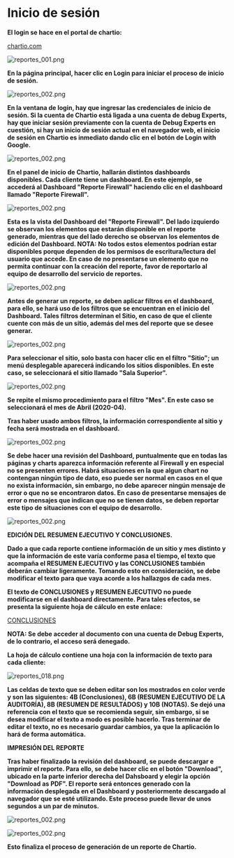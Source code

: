 # __Inicio de sesión__

__El login se hace en el portal de chartio:__

[chartio.com](https://chartio.com)

![reportes_001.png](https://raw.githubusercontent.com/EgaleanaDexperts/services-manual/master/manual/reportes_001.png)

__En la página principal, hacer clic en Login para iniciar el proceso de inicio de sesión.__

![reportes_002.png](https://raw.githubusercontent.com/EgaleanaDexperts/services-manual/master/manual/Images/reportes_002.png)

__En la ventana de login, hay que ingresar las credenciales de inicio de sesión. Si la cuenta de Chartio está ligada a una cuenta de debug Experts, hay que iniciar sesión previamente con la cuenta de Debug Experts en cuestión, si hay un inicio de sesión actual en el navegador web, el inicio de sesión en Chartio es inmediato dando clic en el botón de Login with Google.__

![reportes_002.png](https://raw.githubusercontent.com/EgaleanaDexperts/services-manual/master/manual/Images/reportes_003.png)

__En el panel de inicio de Chartio, hallarán distintos dashboards disponibles. Cada cliente tiene un dashboard. En este ejemplo, se accederá al Dashboard "Reporte Firewall" haciendo clic en el dashboard llamado "Reporte Firewall".__

![reportes_002.png](https://raw.githubusercontent.com/EgaleanaDexperts/services-manual/master/manual/Images/reportes_004.png)

__Esta es la vista del Dashboard del "Reporte Firewall". Del lado izquierdo se observan los elementos que estarán disponible en el reporte generado, mientras que del lado derecho se observan los elementos de edición del Dashboard. NOTA: No todos estos elementos podrían estar disponibles porque dependen de los permisos de escritura/lectura del usuario que accede. En caso de no presentarse un elemento que no permita continuar con la creación del reporte, favor de reportarlo al equipo de desarrollo del servicio de reportes.__

![reportes_002.png](https://raw.githubusercontent.com/EgaleanaDexperts/services-manual/master/manual/Images/reportes_005.png)

__Antes de generar un reporte, se deben aplicar filtros en el dashboard, para ello, se hará uso de los filtros que se encuentran en el inicio del Dashboard. Tales filtros determinan el Sitio, en caso de que el cliente cuente con más de un sitio, además del mes del reporte que se desee generar.__

![reportes_002.png](https://raw.githubusercontent.com/EgaleanaDexperts/services-manual/master/manual/Images/reportes_006.png)

__Para seleccionar el sitio, solo basta con hacer clic en el filtro "Sitio"; un menú desplegable aparecerá indicando los sitios disponibles. En este caso, se seleccionará el sitio llamado "Sala Superior".__

![reportes_002.png](https://raw.githubusercontent.com/EgaleanaDexperts/services-manual/master/manual/Images/reportes_007.png)

__Se repite el mismo procedimiento para el filtro "Mes". En este caso se seleccionará el mes de Abril (2020-04).__

__Tras haber usado ambos filtros, la información correspondiente al sitio y fecha será mostrada en el dashboard.__

![reportes_002.png](https://raw.githubusercontent.com/EgaleanaDexperts/services-manual/master/manual/Images/reportes_008.png)

__Se debe hacer una revisión del Dashboard, puntualmente que en todas las páginas y charts aparezca información referente al Firewall y en especial no se presenten errores. Habrá situaciones en la que algun chart no contengan ningún tipo de dato, eso puede ser normal en casos en el que no exista información, sin embargo, no debe aparecer ningún mensaje de error o que no se encontraron datos. En caso de presentarse mensajes de error o mensajes que indican que no se tienen datos, se deben reportar este tipo de situaciones con el equipo de desarrollo.__

![reportes_002.png](https://raw.githubusercontent.com/EgaleanaDexperts/services-manual/master/manual/Images/reportes_009.png)

__EDICIÓN DEL RESUMEN EJECUTIVO Y CONCLUSIONES.__

__Dado a que cada reporte contiene información de un sitio y mes distinto y que la información de este varía conforme pasa el tiempo, el texto que acompaña el RESUMEN EJECUTIVO y las CONCLUSIONES también deberán cambiar ligeramente. Tomando esto en consideración, se debe modificar el texto para que vaya acorde a los hallazgos de cada mes.__

__El texto de CONCLUSIONES y RESUMEN EJECUTIVO no puede modificarse en el dashboard directamente. Para tales efectos, se presenta la siguiente hoja de cálculo en este enlace:__

[CONCLUSIONES](https://docs.google.com/spreadsheets/d/1E4HEr_s-1gbaDd7df7QIOizUtiawzFQHnOfnTUAmwxw/edit?usp=sharing)

__NOTA: Se debe acceder al documento con una cuenta de Debug Experts, de lo contrario, el acceso será denegado.__

__La hoja de cálculo contiene una hoja con la información de texto para cada cliente:__

![reportes_018.png](https://raw.githubusercontent.com/EgaleanaDexperts/services-manual/master/manual/Images/reportes_018.png)

__Las celdas de texto que se deben editar son los mostrados en color verde y son las siguientes: 4B (Conclusiones), 6B (RESUMEN EJECUTIVO DE LA AUDITORÍA), 8B (RESUMEN DE RESULTADOS) y 10B (NOTAS). Se dejó una referencia con el texto que se recomienda seguir, sin embargo, si se desea modificar el texto a modo es posible hacerlo. Tras terminar de editar el texto, no es necesario guardar cambios, ya que la aplicación lo hará de forma automática.__

__IMPRESIÓN DEL REPORTE__


__Tras haber finalizado la revisión del dashboard, se puede descargar e imprimir el reporte. Para ello, se debe hacer clic en el botón "Download", ubicado en la parte inferior derecha del Dahsboard y elegir la opción "Download as PDF". El reporte será entonces generado con la información desplegada en el Dashboard y posteriormente descargado al navegador que se esté utilizando. Este proceso puede llevar de unos segundos a un par de minutos.__

![reportes_002.png](https://raw.githubusercontent.com/EgaleanaDexperts/services-manual/master/manual/Images/reportes_010.png)

![reportes_002.png](https://raw.githubusercontent.com/EgaleanaDexperts/services-manual/master/manual/Images/reportes_011.png)

__Esto finaliza el proceso de generación de un reporte de Chartio.__















